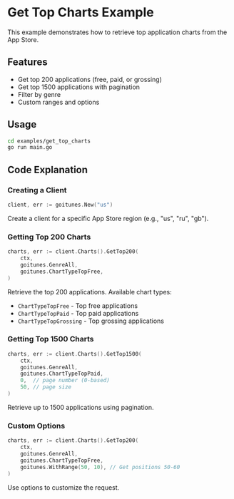 # Get Top Charts Example

This example demonstrates how to retrieve top application charts from the App Store.

## Features

- Get top 200 applications (free, paid, or grossing)
- Get top 1500 applications with pagination
- Filter by genre
- Custom ranges and options

## Usage

```bash
cd examples/get_top_charts
go run main.go
```

## Code Explanation

### Creating a Client

```go
client, err := goitunes.New("us")
```

Create a client for a specific App Store region (e.g., "us", "ru", "gb").

### Getting Top 200 Charts

```go
charts, err := client.Charts().GetTop200(
    ctx,
    goitunes.GenreAll,
    goitunes.ChartTypeTopFree,
)
```

Retrieve the top 200 applications. Available chart types:
- `ChartTypeTopFree` - Top free applications
- `ChartTypeTopPaid` - Top paid applications
- `ChartTypeTopGrossing` - Top grossing applications

### Getting Top 1500 Charts

```go
charts, err := client.Charts().GetTop1500(
    ctx,
    goitunes.GenreAll,
    goitunes.ChartTypeTopPaid,
    0,  // page number (0-based)
    50, // page size
)
```

Retrieve up to 1500 applications using pagination.

### Custom Options

```go
charts, err := client.Charts().GetTop200(
    ctx,
    goitunes.GenreAll,
    goitunes.ChartTypeTopFree,
    goitunes.WithRange(50, 10), // Get positions 50-60
)
```

Use options to customize the request.

